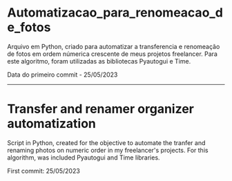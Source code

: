 # Automatizacao_para_renomeacao_de_fotos

Arquivo em Python, criado para automatizar a transferencia e renomeação de fotos em ordem númerica crescente de meus projetos freelancer.
Para este algoritmo, foram utilizadas as bibliotecas Pyautogui e Time.

Data do primeiro commit - 25/05/2023

<hr>

# Transfer and renamer organizer automatization

Script in Python, created for the objective to automate the tranfer and renaming photos on numeric order in my freelancer's projects.
For this algorithm, was included Pyautogui and Time libraries.

First commit: 25/05/2023
